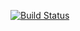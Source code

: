 
[![Build Status](https://travis-ci.org/ghostbuster91/spring-on-heroku.svg?branch=spock)](https://travis-ci.org/ghostbuster91/spring-on-heroku)
